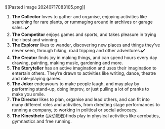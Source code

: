 ![[Pasted image 20240717083105.png]]

1. **The Collector** loves to gather and organise, enjoying activities like searching for rare plants, or rummaging around in archives or garage sales. ✔️
2. **The Competitor** enjoys games and sports, and takes pleasure in trying their best and winning.
3. **The Explorer** likes to wander, discovering new places and things they’ve never seen, through hiking, road tripping and other adventures.✔️
4.  **The Creator** finds joy in making things, and can spend hours every day drawing, painting, making music, gardening and more.
5. **The Storyteller** has an active imagination and uses their imagination to entertain others. They’re drawn to activities like writing, dance, theatre and role-playing games.
6. **The Joker** endeavours to make people laugh, and may play by performing stand-up, doing improv, or just pulling a lot of pranks to make you smile.
7. **The Director** likes to plan, organise and lead others, and can fit into many different roles and activities, from directing stage performances to running a company, to working in political or social advocacy.
8. **The Kinesthete** (运动觉者)finds play in physical activities like acrobatics, gymnastics and free running.




















